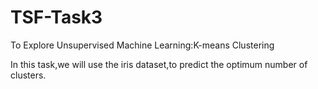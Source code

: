 # TSF-Task3
To Explore Unsupervised Machine Learning:K-means Clustering

In this task,we will use the iris dataset,to predict the optimum number of clusters.
